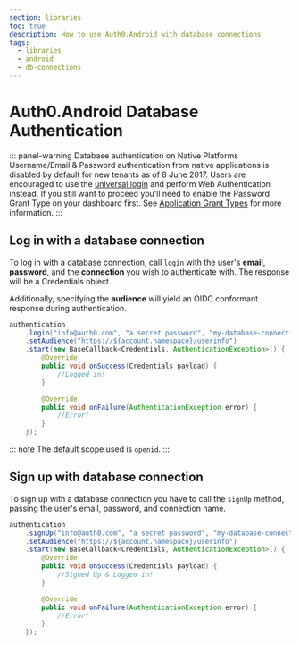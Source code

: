 ```yaml
---
section: libraries
toc: true
description: How to use Auth0.Android with database connections
tags:
  - libraries
  - android
  - db-connections
---
```

# Auth0.Android Database Authentication

::: panel-warning Database authentication on Native Platforms
Username/Email & Password authentication from native applications is disabled by default for new tenants as of 8 June 2017. Users are encouraged to use the [universal login](/hosted-pages/login) and perform Web Authentication instead. If you still want to proceed you'll need to enable the Password Grant Type on your dashboard first. See [Application Grant Types](/applications/application-grant-types) for more information.
:::

## Log in with a database connection

To log in with a database connection, call `login` with the user's **email**, **password**, and the **connection** you wish to authenticate with. The response will be a Credentials object. 

Additionally, specifying the **audience** will yield an OIDC conformant response during authentication.

```java
authentication
    .login("info@auth0.com", "a secret password", "my-database-connection")
    .setAudience("https://${account.namespace}/userinfo")
    .start(new BaseCallback<Credentials, AuthenticationException>() {
        @Override
        public void onSuccess(Credentials payload) {
            //Logged in!
        }

        @Override
        public void onFailure(AuthenticationException error) {
            //Error!
        }
    });
```

::: note
The default scope used is `openid`.
:::

## Sign up with database connection

To sign up with a database connection you have to call the `signUp` method, passing the user's email, password, and connection name.

```java
authentication
    .signUp("info@auth0.com", "a secret password", "my-database-connection")
    .setAudience("https://${account.namespace}/userinfo")
    .start(new BaseCallback<Credentials, AuthenticationException>() {
        @Override
        public void onSuccess(Credentials payload) {
            //Signed Up & Logged in!
        }

        @Override
        public void onFailure(AuthenticationException error) {
            //Error!
        }
    });
```
